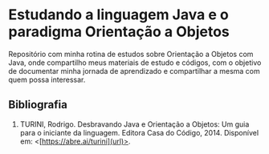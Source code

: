 # Estudando a linguagem Java e o paradigma Orientação a Objetos
Repositório com minha rotina de estudos sobre Orientação a Objetos com Java, onde compartilho meus materiais de estudo
e códigos, com o objetivo de documentar minha jornada de aprendizado e compartilhar a mesma com quem possa interessar.   

  





## Bibliografia
1. TURINI, Rodrigo. Desbravando Java e Orientação a Objetos: Um guia para o iniciante da linguagem. Editora Casa do Código, 2014. Disponível em: <[https://abre.ai/turini](url)>.
